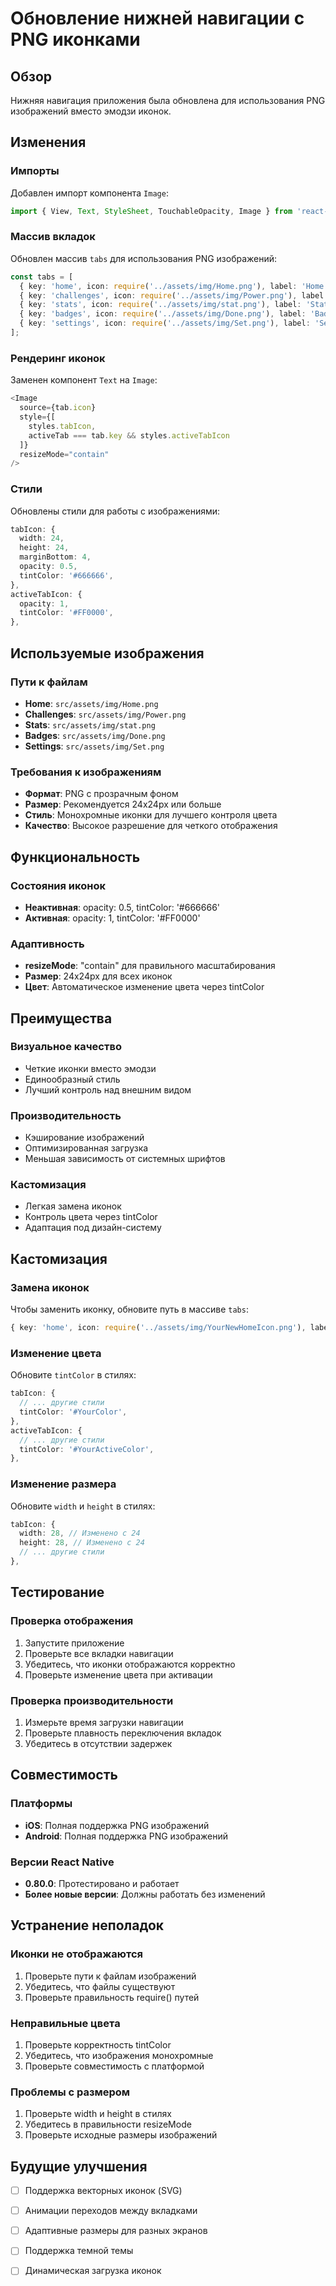 # Обновление нижней навигации с PNG иконками

## Обзор

Нижняя навигация приложения была обновлена для использования PNG изображений вместо эмодзи иконок.

## Изменения

### Импорты
Добавлен импорт компонента `Image`:
```typescript
import { View, Text, StyleSheet, TouchableOpacity, Image } from 'react-native';
```

### Массив вкладок
Обновлен массив `tabs` для использования PNG изображений:
```typescript
const tabs = [
  { key: 'home', icon: require('../assets/img/Home.png'), label: 'Home' },
  { key: 'challenges', icon: require('../assets/img/Power.png'), label: 'Challenges' },
  { key: 'stats', icon: require('../assets/img/stat.png'), label: 'Stats' },
  { key: 'badges', icon: require('../assets/img/Done.png'), label: 'Badges' },
  { key: 'settings', icon: require('../assets/img/Set.png'), label: 'Settings' },
];
```

### Рендеринг иконок
Заменен компонент `Text` на `Image`:
```typescript
<Image 
  source={tab.icon} 
  style={[
    styles.tabIcon,
    activeTab === tab.key && styles.activeTabIcon
  ]} 
  resizeMode="contain"
/>
```

### Стили
Обновлены стили для работы с изображениями:
```typescript
tabIcon: {
  width: 24,
  height: 24,
  marginBottom: 4,
  opacity: 0.5,
  tintColor: '#666666',
},
activeTabIcon: {
  opacity: 1,
  tintColor: '#FF0000',
},
```

## Используемые изображения

### Пути к файлам
- **Home**: `src/assets/img/Home.png`
- **Challenges**: `src/assets/img/Power.png`
- **Stats**: `src/assets/img/stat.png`
- **Badges**: `src/assets/img/Done.png`
- **Settings**: `src/assets/img/Set.png`

### Требования к изображениям
- **Формат**: PNG с прозрачным фоном
- **Размер**: Рекомендуется 24x24px или больше
- **Стиль**: Монохромные иконки для лучшего контроля цвета
- **Качество**: Высокое разрешение для четкого отображения

## Функциональность

### Состояния иконок
- **Неактивная**: opacity: 0.5, tintColor: '#666666'
- **Активная**: opacity: 1, tintColor: '#FF0000'

### Адаптивность
- **resizeMode**: "contain" для правильного масштабирования
- **Размер**: 24x24px для всех иконок
- **Цвет**: Автоматическое изменение цвета через tintColor

## Преимущества

### Визуальное качество
- Четкие иконки вместо эмодзи
- Единообразный стиль
- Лучший контроль над внешним видом

### Производительность
- Кэширование изображений
- Оптимизированная загрузка
- Меньшая зависимость от системных шрифтов

### Кастомизация
- Легкая замена иконок
- Контроль цвета через tintColor
- Адаптация под дизайн-систему

## Кастомизация

### Замена иконок
Чтобы заменить иконку, обновите путь в массиве `tabs`:
```typescript
{ key: 'home', icon: require('../assets/img/YourNewHomeIcon.png'), label: 'Home' },
```

### Изменение цвета
Обновите `tintColor` в стилях:
```typescript
tabIcon: {
  // ... другие стили
  tintColor: '#YourColor',
},
activeTabIcon: {
  // ... другие стили
  tintColor: '#YourActiveColor',
},
```

### Изменение размера
Обновите `width` и `height` в стилях:
```typescript
tabIcon: {
  width: 28, // Изменено с 24
  height: 28, // Изменено с 24
  // ... другие стили
},
```

## Тестирование

### Проверка отображения
1. Запустите приложение
2. Проверьте все вкладки навигации
3. Убедитесь, что иконки отображаются корректно
4. Проверьте изменение цвета при активации

### Проверка производительности
1. Измерьте время загрузки навигации
2. Проверьте плавность переключения вкладок
3. Убедитесь в отсутствии задержек

## Совместимость

### Платформы
- **iOS**: Полная поддержка PNG изображений
- **Android**: Полная поддержка PNG изображений

### Версии React Native
- **0.80.0**: Протестировано и работает
- **Более новые версии**: Должны работать без изменений

## Устранение неполадок

### Иконки не отображаются
1. Проверьте пути к файлам изображений
2. Убедитесь, что файлы существуют
3. Проверьте правильность require() путей

### Неправильные цвета
1. Проверьте корректность tintColor
2. Убедитесь, что изображения монохромные
3. Проверьте совместимость с платформой

### Проблемы с размером
1. Проверьте width и height в стилях
2. Убедитесь в правильности resizeMode
3. Проверьте исходные размеры изображений

## Будущие улучшения

- [ ] Поддержка векторных иконок (SVG)
- [ ] Анимации переходов между вкладками
- [ ] Адаптивные размеры для разных экранов
- [ ] Поддержка темной темы
- [ ] Динамическая загрузка иконок

